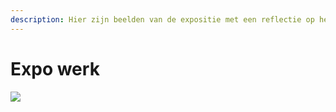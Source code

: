 ```yaml
---
description: Hier zijn beelden van de expositie met een reflectie op het werk
---
```


# Expo werk



![](../../.gitbook/assets/20200904_144721.jpg)

